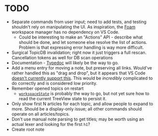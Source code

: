 # TODO

- Separate commands from user input; need to add tests, and testing shouldn't rely on manipulating
  the UI. As inspiration, the [Foam](https://github.com/foambubble/foam-workspace-manager) workspace
  manager has no dependency on VS Code.
  - Could be interesting to make an "Actions" API - describe what should be done, and let someone
    else resolve the list of actions. Problem is that expressing error handling is way more
    difficult.
- Surgical TopicDB invalidation; right now it just triggers a full rescan. Cancellation tokens as well for DB scan operations
- Documentation - [Typedoc](http://typedoc.org/) will likely be the way to go.
- Add a menu entry for moving a note, but preserving all links. Would've rather handled this as
  "drag and drop", but it appears that VS Code
  [doesn't currently support this](https://github.com/Microsoft/vscode/issues/32592). This would be
  _incredibly_ complicated to do correctly and is considered low priority.
- Remember opened topics on restart
  - [`workspaceState`](https://code.visualstudio.com/api/extension-capabilities/common-capabilities#data-storage)
    is probably the way to go, but not yet sure how to read the current TreeView state to persist it.
- Only show first N articles for each topic, and allow people to expand to more. Should be a
  display-only issue; all other commands should operate on all articles/topics.
- Don't use manual note parsing to get titles; may be worth using an actual lexer and looking for
  the first `h1`?
- Create root note
